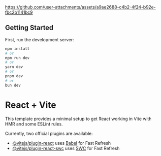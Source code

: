 




https://github.com/user-attachments/assets/a9ae2688-c4b2-4f24-b92e-fbc2b1141bc9


## Getting Started

First, run the development server:

```bash
npm install
# or
npm run dev
# or
yarn dev
# or
pnpm dev
# or
bun dev
```




 
# React + Vite

This template provides a minimal setup to get React working in Vite with HMR and some ESLint rules.

Currently, two official plugins are available:

- [@vitejs/plugin-react](https://github.com/vitejs/vite-plugin-react/blob/main/packages/plugin-react/README.md) uses [Babel](https://babeljs.io/) for Fast Refresh
- [@vitejs/plugin-react-swc](https://github.com/vitejs/vite-plugin-react-swc) uses [SWC](https://swc.rs/) for Fast Refresh
